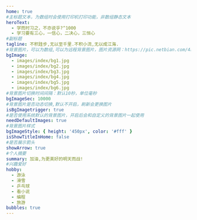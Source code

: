 ```yaml
---
home: true
#主标题文本，为数组时会使用打印机打印功能，非数组静态文本
heroText:
  - 学而时习之，不亦说乎?^1000
  - 学习要有三心，一信心，二决心，三恒心
#副标题
tagline: 不积跬步,无以至千里.不积小流,无以成江海.
#背景图片，可以为数组,可以为远程背景图片，图片资源网：https://pic.netbian.com/4kmeinv/
bgImage:
  - images/index/bg1.jpg
  - images/index/bg2.jpg
  - images/index/bg3.jpg
  - images/index/bg4.jpg
  - images/index/bg5.jpg
  - images/index/bg6.jpg
#背景图片切换时间间隔：默认10秒，单位毫秒
bgImageSec: 10000
#背景图片是否动态切换,默认不开启，刷新会更换图片
isBgImagetrigger: true
#是否使用系统默认的背景图片，开启后会和自定义的背景图片一起使用
needDefaultImages: true
#背景图片样式
bgImageStyle: { height: '450px', color: '#fff' }
isShowTitleInHome: false
#是否展示箭头
showArrow: true
#个人摘要
summary: 加油,为更美好的明天而战!
#兴趣爱好
hobby:
  - 游泳
  - 滑雪
  - 乒乓球
  - 看小说
  - 编程
  - 旅游
bubbles: true
---
```

